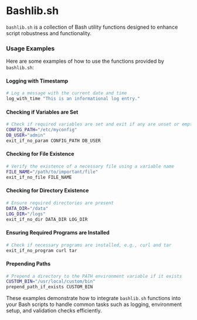 # Bashlib.sh

`bashlib.sh` is a collection of Bash utility functions designed to enhance script robustness and functionality. 

### Usage Examples

Here are some examples of how to use the functions provided by `bashlib.sh`:

#### Logging with Timestamp
```bash
# Log a message with the current date and time
log_with_time "This is an informational log entry."
```

#### Checking if Variables are Set
```bash
# Check if required variables are set and exit if any are unset or empty
CONFIG_PATH="/etc/myconfig"
DB_USER="admin"
exit_if_no_param CONFIG_PATH DB_USER
```

#### Checking for File Existence
```bash
# Verify the existence of a necessary file using a variable name
FILE_NAME="/path/to/important/file"
exit_if_no_file FILE_NAME
```

#### Checking for Directory Existence
```bash
# Ensure required directories are present
DATA_DIR="/data"
LOG_DIR="/logs"
exit_if_no_dir DATA_DIR LOG_DIR
```

#### Ensuring Required Programs are Installed
```bash
# Check if necessary programs are installed, e.g., curl and tar
exit_if_no_program curl tar
```

#### Prepending Paths
```bash
# Prepend a directory to the PATH environment variable if it exists
CUSTOM_BIN="/usr/local/custom/bin"
prepend_path_if_exists CUSTOM_BIN
```

These examples demonstrate how to integrate `bashlib.sh` functions into your Bash scripts to handle common tasks such as logging, environment setup, and validation checks efficiently.
